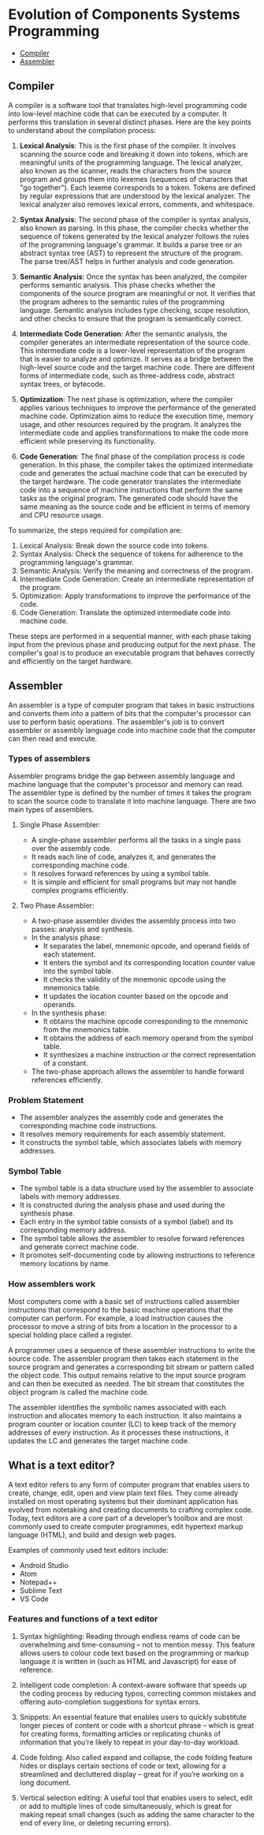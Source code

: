 # Evolution of Components Systems Programming

- [Compiler](https://github.com/iamharshdabas/notes/blob/master/spsa/unit-1.md#compiler)
- [Assembler](https://github.com/iamharshdabas/notes/blob/master/spsa/unit-1.md#assembler)

## Compiler

A compiler is a software tool that translates high-level programming code into low-level machine code that can be executed by a computer. It performs this translation in several distinct phases. Here are the key points to understand about the compilation process:

1. **Lexical Analysis**: This is the first phase of the compiler. It involves scanning the source code and breaking it down into tokens, which are meaningful units of the programming language. The lexical analyzer, also known as the scanner, reads the characters from the source program and groups them into lexemes (sequences of characters that "go together"). Each lexeme corresponds to a token. Tokens are defined by regular expressions that are understood by the lexical analyzer. The lexical analyzer also removes lexical errors, comments, and whitespace.

2. **Syntax Analysis**: The second phase of the compiler is syntax analysis, also known as parsing. In this phase, the compiler checks whether the sequence of tokens generated by the lexical analyzer follows the rules of the programming language's grammar. It builds a parse tree or an abstract syntax tree (AST) to represent the structure of the program. The parse tree/AST helps in further analysis and code generation.

3. **Semantic Analysis**: Once the syntax has been analyzed, the compiler performs semantic analysis. This phase checks whether the components of the source program are meaningful or not. It verifies that the program adheres to the semantic rules of the programming language. Semantic analysis includes type checking, scope resolution, and other checks to ensure that the program is semantically correct.

4. **Intermediate Code Generation**: After the semantic analysis, the compiler generates an intermediate representation of the source code. This intermediate code is a lower-level representation of the program that is easier to analyze and optimize. It serves as a bridge between the high-level source code and the target machine code. There are different forms of intermediate code, such as three-address code, abstract syntax trees, or bytecode.

5. **Optimization**: The next phase is optimization, where the compiler applies various techniques to improve the performance of the generated machine code. Optimization aims to reduce the execution time, memory usage, and other resources required by the program. It analyzes the intermediate code and applies transformations to make the code more efficient while preserving its functionality.

6. **Code Generation**: The final phase of the compilation process is code generation. In this phase, the compiler takes the optimized intermediate code and generates the actual machine code that can be executed by the target hardware. The code generator translates the intermediate code into a sequence of machine instructions that perform the same tasks as the original program. The generated code should have the same meaning as the source code and be efficient in terms of memory and CPU resource usage.

To summarize, the steps required for compilation are:

1. Lexical Analysis: Break down the source code into tokens.
2. Syntax Analysis: Check the sequence of tokens for adherence to the programming language's grammar.
3. Semantic Analysis: Verify the meaning and correctness of the program.
4. Intermediate Code Generation: Create an intermediate representation of the program.
5. Optimization: Apply transformations to improve the performance of the code.
6. Code Generation: Translate the optimized intermediate code into machine code.

These steps are performed in a sequential manner, with each phase taking input from the previous phase and producing output for the next phase. The compiler's goal is to produce an executable program that behaves correctly and efficiently on the target hardware.

## Assembler

An assembler is a type of computer program that takes in basic instructions and converts them into a pattern of bits that the computer's processor can use to perform basic operations. The assembler's job is to convert assembler or assembly language code into machine code that the computer can then read and execute.

### Types of assemblers

Assembler programs bridge the gap between assembly language and machine language that the computer's processor and memory can read. The assembler type is defined by the number of times it takes the program to scan the source code to translate it into machine language. There are two main types of assemblers.

1. Single Phase Assembler:

   - A single-phase assembler performs all the tasks in a single pass over the assembly code.
   - It reads each line of code, analyzes it, and generates the corresponding machine code.
   - It resolves forward references by using a symbol table.
   - It is simple and efficient for small programs but may not handle complex programs efficiently.

2. Two Phase Assembler:

   - A two-phase assembler divides the assembly process into two passes: analysis and synthesis.
   - In the analysis phase:
     - It separates the label, mnemonic opcode, and operand fields of each statement.
     - It enters the symbol and its corresponding location counter value into the symbol table.
     - It checks the validity of the mnemonic opcode using the mnemonics table.
     - It updates the location counter based on the opcode and operands.
   - In the synthesis phase:
     - It obtains the machine opcode corresponding to the mnemonic from the mnemonics table.
     - It obtains the address of each memory operand from the symbol table.
     - It synthesizes a machine instruction or the correct representation of a constant.
   - The two-phase approach allows the assembler to handle forward references efficiently.

### Problem Statement

- The assembler analyzes the assembly code and generates the corresponding machine code instructions.
- It resolves memory requirements for each assembly statement.
- It constructs the symbol table, which associates labels with memory addresses.

### Symbol Table

- The symbol table is a data structure used by the assembler to associate labels with memory addresses.
- It is constructed during the analysis phase and used during the synthesis phase.
- Each entry in the symbol table consists of a symbol (label) and its corresponding memory address.
- The symbol table allows the assembler to resolve forward references and generate correct machine code.
- It promotes self-documenting code by allowing instructions to reference memory locations by name.

### How assemblers work

Most computers come with a basic set of instructions called assembler instructions that correspond to the basic machine operations that the computer can perform. For example, a load instruction causes the processor to move a string of bits from a location in the processor to a special holding place called a register.

A programmer uses a sequence of these assembler instructions to write the source code. The assembler program then takes each statement in the source program and generates a corresponding bit stream or pattern called the object code. This output remains relative to the input source program and can then be executed as needed. The bit stream that constitutes the object program is called the machine code.

The assembler identifies the symbolic names associated with each instruction and allocates memory to each instruction. It also maintains a program counter or location counter (LC) to keep track of the memory addresses of every instruction. As it processes these instructions, it updates the LC and generates the target machine code.

## What is a text editor?
A text editor refers to any form of computer program that enables users to create, change, edit, open and view plain text files. They come already installed on most operating systems but their dominant application has evolved from notetaking and creating documents to crafting complex code. Today, text editors are a core part of a developer’s toolbox and are most commonly used to create computer programmes, edit hypertext markup language (HTML), and build and design web pages.

Examples of commonly used text editors include:

- Android Studio
- Atom
- Notepad++
- Sublime Text
- VS Code
### Features and functions of a text editor
1. Syntax highlighting:
Reading through endless reams of code can be overwhelming and time-consuming – not to mention messy. This feature allows users to colour code text based on the programming or markup language it is written in (such as HTML and Javascript) for ease of reference.

2. Intelligent code completion:
A context-aware software that speeds up the coding process by reducing typos, correcting common mistakes and offering auto-completion suggestions for syntax errors.

3. Snippets:
An essential feature that enables users to quickly substitute longer pieces of content or code with a shortcut phrase – which is great for creating forms, formatting articles or replicating chunks of information that you’re likely to repeat in your day-to-day workload.

4. Code folding:
Also called expand and collapse, the code folding feature hides or displays certain sections of code or text, allowing for a streamlined and decluttered display – great for if you’re working on a long document.

5. Vertical selection editing:
A useful tool that enables users to select, edit or add to multiple lines of code simultaneously, which is great for making repeat small changes (such as adding the same character to the end of every line, or deleting recurring errors).












